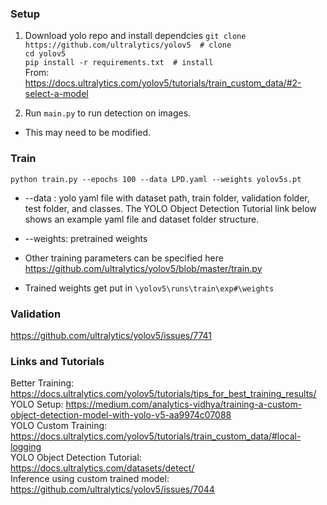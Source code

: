 ### Setup

1. Download yolo repo and install dependcies
   `git clone https://github.com/ultralytics/yolov5  # clone`  
   `cd yolov5`  
   `pip install -r requirements.txt  # install`  
   From: https://docs.ultralytics.com/yolov5/tutorials/train_custom_data/#2-select-a-model

2. Run `main.py` to run detection on images.

- This may need to be modified.

### Train

`python train.py --epochs 100 --data LPD.yaml --weights yolov5s.pt`

- --data : yolo yaml file with dataset path, train folder, validation folder, test folder, and classes. The YOLO Object
  Detection Tutorial link below shows an example yaml file and dataset folder structure.
- --weights: pretrained weights
- Other training parameters can be specified here
  https://github.com/ultralytics/yolov5/blob/master/train.py

- Trained weights get put in `\yolov5\runs\train\exp#\weights`

### Validation

https://github.com/ultralytics/yolov5/issues/7741

### Links and Tutorials

Better Training: https://docs.ultralytics.com/yolov5/tutorials/tips_for_best_training_results/  
YOLO Setup: https://medium.com/analytics-vidhya/training-a-custom-object-detection-model-with-yolo-v5-aa9974c07088  
YOLO Custom Training: https://docs.ultralytics.com/yolov5/tutorials/train_custom_data/#local-logging  
YOLO Object Detection Tutorial: https://docs.ultralytics.com/datasets/detect/  
Inference using custom trained model: https://github.com/ultralytics/yolov5/issues/7044  
